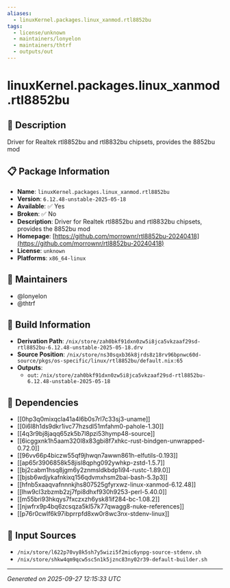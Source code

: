 ```yaml
---
aliases:
  - linuxKernel.packages.linux_xanmod.rtl8852bu
tags:
  - license/unknown
  - maintainers/lonyelon
  - maintainers/thtrf
  - outputs/out
---
```


# linuxKernel.packages.linux_xanmod.rtl8852bu

## 📝 Description

Driver for Realtek rtl8852bu and rtl8832bu chipsets, provides the 8852bu mod

## 📋 Package Information

- **Name**: `linuxKernel.packages.linux_xanmod.rtl8852bu`
- **Version**: `6.12.48-unstable-2025-05-18`
- **Available**: ✅ Yes
- **Broken**: ✅ No
- **Description**: Driver for Realtek rtl8852bu and rtl8832bu chipsets, provides the 8852bu mod
- **Homepage**: [https://github.com/morrownr/rtl8852bu-20240418](https://github.com/morrownr/rtl8852bu-20240418)
- **License**: `unknown`
- **Platforms**: `x86_64-linux`
## 👥 Maintainers

- @lonyelon
- @thtrf


## 🔧 Build Information

- **Derivation Path**: `/nix/store/zah0bkf91dxn0zw5i8jca5vkzaaf29sd-rtl8852bu-6.12.48-unstable-2025-05-18.drv`
- **Source Position**: `/nix/store/ns30sqxb36k8jrds8z18rv96bpnwc60d-source/pkgs/os-specific/linux/rtl8852bu/default.nix:65`
- **Outputs**:
  - `out`:  `/nix/store/zah0bkf91dxn0zw5i8jca5vkzaaf29sd-rtl8852bu-6.12.48-unstable-2025-05-18`

## 🔗 Dependencies

- [[0hp3q0mixqcla41a4l6b0s7rl7c33sj3-uname]]
- [[0i6l8h1ds9dkr1ivc77hzsdl51mfahm0-pahole-1.30]]
- [[4q3r9bj8jaqq65zk5b7l8pzi53hymp48-source]]
- [[6icggxnk1h5aam320l8x83gbi8f7xhkc-rust-bindgen-unwrapped-0.72.0]]
- [[96vv66p4biczw55qf9jhwqn7awwn861h-elfutils-0.193]]
- [[ap65r3906858k58jisl8qphg092ywhkp-zstd-1.5.7]]
- [[bj2cabm1hsq8jgm6y2znmsldkbdp1i94-rustc-1.89.0]]
- [[bjsb6wdjykafnkixq156qdvmxhsm2bai-bash-5.3p3]]
- [[hfnb5xaaqvafnnnkjhs807525gfyrxwz-linux-xanmod-6.12.48]]
- [[lhw9cl3zbzmb2zj7fpi8dhxf930h9253-perl-5.40.0]]
- [[m55bri93hkqys7fxczxzh6ysk81if284-bc-1.08.2]]
- [[njwfrx9p4bq6zcsqza5kl57k77qwagg8-nuke-references]]
- [[p76r0cwlf6k97ibprrpfd8xw0r8wc3nx-stdenv-linux]]

## 📁 Input Sources

- `/nix/store/l622p70vy8k5sh7y5wizi5f2mic6ynpg-source-stdenv.sh`
- `/nix/store/shkw4qm9qcw5sc5n1k5jznc83ny02r39-default-builder.sh`

---
*Generated on 2025-09-27 12:15:33 UTC*
